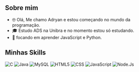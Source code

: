 ## Sobre mim

- 🤓 Olá, Me chamo Adryan e estou começando no mundo da programação.
- 🎓 Estudo ADS na Unibra e no momento estou só estudando.
- 🌱 focando em aprender JavaScript e Python.

## Minhas Skills

![C](https://img.shields.io/badge/C-333333?style=flat&logo=C&logoColor=386584)
![Java](https://img.shields.io/badge/-Java-333333?style=flat&logo=Java&logoColor=007396)
![MySQL](https://img.shields.io/badge/-MySQL-333333?style=flat&logo=mysql)
![HTML5](https://img.shields.io/badge/-HTML5-333333?style=flat&logo=HTML5)
![CSS](https://img.shields.io/badge/-CSS-333333?style=flat&logo=CSS3&logoColor=1572B6)
![JavaScript](https://img.shields.io/badge/-JavaScript-333333?style=flat&logo=javascript)
![Node.Js](https://img.shields.io/badge/Node.js-333333?style=flat&logo=node.js&logoColor=green)

<!---
Adryan-Arthur/Adryan-Arthur is a ✨ special ✨ repository because its `README.md` (this file) appears on your GitHub profile.
You can click the Preview link to take a look at your changes.
--->
